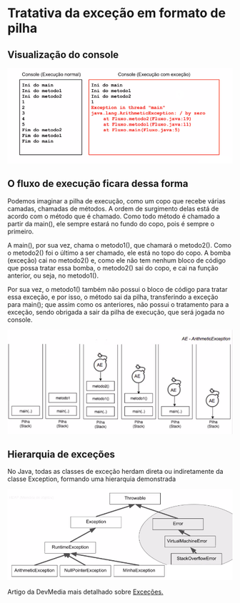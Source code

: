 # Tratativa da exceção em formato de pilha 

## Visualização do console
<div align="center">    
    
![interface](./assets/console-comparacao-execucao.png)
  
</div>

## O fluxo de execução ficara dessa forma 

Podemos imaginar a pilha de execução, como um copo que recebe várias camadas, chamadas de métodos. A ordem de surgimento delas está de acordo com o método que é chamado. Como todo método é chamado a partir da main(), ele sempre estará no fundo do copo, pois é sempre o primeiro.

A main(), por sua vez, chama o metodo1(), que chamará o metodo2(). Como o metodo2() foi o último a ser chamado, ele está no topo do copo. A bomba (exceção) cai no metodo2() e, como ele não tem nenhum bloco de código que possa tratar essa bomba, o metodo2() sai do copo, e cai na função anterior, ou seja, no metodo1().

Por sua vez, o metodo1() também não possui o bloco de código para tratar essa exceção, e por isso, o método sai da pilha, transferindo a exceção para main(); que assim como os anteriores, não possui o tratamento para a exceção, sendo obrigada a sair da pilha de execução, que será jogada no console.

<div align="center">    
    
![Interface](./assets/diagrama-bomba-excecao.png)
  
</div>

## Hierarquia de exceções

No Java, todas as classes de exceção herdam direta ou indiretamente da classe Exception, formando uma hierarquia demonstrada 
<div align="center">    
    
![Interface](./assets/hierarquia-error.png)
  
</div>

Artigo da DevMedia mais detalhado sobre [Exceções.](https://www.devmedia.com.br/trabalhando-com-excecoes-em-java/27601)

